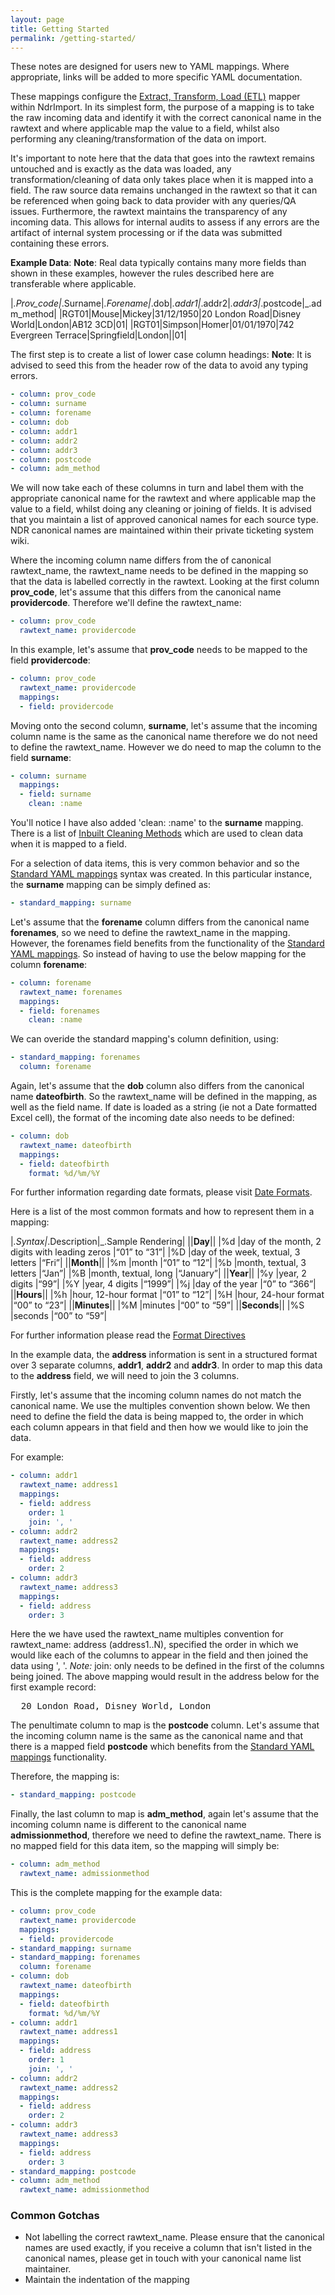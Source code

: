 ```yaml
---
layout: page
title: Getting Started
permalink: /getting-started/
---
```


These notes are designed for users new to YAML mappings. Where appropriate, links will be added to more specific YAML documentation.

These mappings configure the [Extract, Transform, Load (ETL)](http://en.wikipedia.org/wiki/Extract,_transform,_load) mapper within NdrImport. In its simplest form, the purpose of a mapping is to take the raw incoming data and identify it with the correct canonical name in the rawtext and where applicable map the value to a field, whilst also performing any cleaning/transformation of the data on import.

It's important to note here that the data that goes into the rawtext remains untouched and is exactly as the data was loaded, any transformation/cleaning of data only takes place when it is mapped into a field. The raw source data remains unchanged in the rawtext so that it can be referenced when going back to data provider with any queries/QA issues. Furthermore, the rawtext maintains the transparency of any incoming data. This allows for internal audits to assess if any errors are the artifact of internal system processing or if the data was submitted containing these errors.

**Example Data**:
**Note**: Real data typically contains many more fields than shown in these examples, however the rules described here are transferable where applicable.

|_.Prov_code|_.Surname|_.Forename|_.dob|_.addr1|_.addr2|_.addr3|_.postcode|_.adm_method|
|RGT01|Mouse|Mickey|31/12/1950|20 London Road|Disney World|London|AB12 3CD|01|
|RGT01|Simpson|Homer|01/01/1970|742 Evergreen Terrace|Springfield|London||01|

The first step is to create a list of lower case column headings:
**Note**: It is advised to seed this from the header row of the data to avoid any typing errors.

```yaml
- column: prov_code
- column: surname
- column: forename
- column: dob
- column: addr1
- column: addr2
- column: addr3
- column: postcode
- column: adm_method
```

We will now take each of these columns in turn and label them with the appropriate canonical name for the rawtext and where applicable map the value to a field, whilst doing any cleaning or joining of fields. It is advised that you maintain a list of approved canonical names for each source type. NDR canonical names are maintained within their private ticketing system wiki.

Where the incoming column name differs from the of canonical rawtext_name, the rawtext_name needs to be defined in the mapping so that the data is labelled correctly in the rawtext.
Looking at the first column **prov_code**, let's assume that this differs from the canonical name **providercode**. Therefore we'll define the rawtext_name:

```yaml
- column: prov_code
  rawtext_name: providercode
```

In this example, let's assume that **prov_code** needs to be mapped to the field **providercode**:

```yaml
- column: prov_code
  rawtext_name: providercode
  mappings:
  - field: providercode
```

Moving onto the second column, **surname**, let's assume that the incoming column name is the same as the canonical name therefore we do not need to define the rawtext_name. However we do need to map the column to the field **surname**:

```yaml
- column: surname
  mappings:
  - field: surname
    clean: :name
```

You'll notice I have also added 'clean: :name' to the **surname** mapping. There is a list of [Inbuilt Cleaning Methods](inbuilt-cleaning-methods.md) which are used to clean data when it is mapped to a field.

For a selection of data items, this is very common behavior and so the [Standard YAML mappings](standard-yaml-mappings.md) syntax was created. In this particular instance, the **surname** mapping can be simply defined as:

```yaml
- standard_mapping: surname
```

Let's assume that the **forename** column differs from the canonical name **forenames**, so we need to define the rawtext_name in the mapping. However, the forenames field benefits from the functionality of the [Standard YAML mappings](standard-yaml-mappings.md). So instead of having to use the below mapping for the column **forename**:

```yaml
- column: forename
  rawtext_name: forenames
  mappings:
  - field: forenames
    clean: :name
```

We can overide the standard mapping's column definition, using:

```yaml
- standard_mapping: forenames
  column: forename
```

Again, let's assume that the **dob** column also differs from the canonical name **dateofbirth**. So the rawtext_name will be defined in the mapping, as well as the field name. If date is loaded as a string (ie not a Date formatted Excel cell), the format of the incoming date also needs to be defined:

```yaml
- column: dob
  rawtext_name: dateofbirth
  mappings:
  - field: dateofbirth
    format: %d/%m/%Y
```

For further information regarding date formats, please visit [Date Formats](date-formats.md).

Here is a list of the most common formats and how to represent them in a mapping:

|_.Syntax|_.Description|_.Sample Rendering|
||**Day**||
|%d |day of the month, 2 digits with leading zeros |“01” to “31”|
|%D |day of the week, textual, 3 letters |“Fri”|
||**Month**||
|%m |month |“01” to “12”|
|%b |month, textual, 3 letters |“Jan”|
|%B |month, textual, long |“January”|
||**Year**||
|%y |year, 2 digits |“99”|
|%Y |year, 4 digits |“1999”|
|%j |day of the year |“0” to “366”|
||**Hours**||
|%h |hour, 12-hour format |“01” to “12”|
|%H |hour, 24-hour format |“00” to “23”|
||**Minutes**||
|%M |minutes |“00” to “59”|
||**Seconds**||
|%S |seconds |“00” to “59”|

For further information please read the [Format Directives](http://apidock.com/ruby/DateTime/strftime)

In the example data, the **address** information is sent in a structured format over 3 separate columns, **addr1**, **addr2** and **addr3**. In order to map this data to the **address** field, we will need to join the 3 columns.

Firstly, let's assume that the incoming column names do not match the canonical name. We use the multiples convention shown below. We then need to define the field the data is being mapped to, the order in which each column appears in that field and then how we would like to join the data.

For example:
```yaml
- column: addr1
  rawtext_name: address1
  mappings:
  - field: address
    order: 1
    join: ', '
- column: addr2
  rawtext_name: address2
  mappings:
  - field: address
    order: 2
- column: addr3
  rawtext_name: address3
  mappings:
  - field: address
    order: 3
```

Here the we have used the rawtext_name multiples convention for rawtext_name: address (address1..N), specified the order in which we would like each of the columns to appear in the field and then joined the data using ', '.
*Note:* join: only needs to be defined in the first of the columns being joined.
The above mapping would result in the address below for the first example record:
<pre>
  20 London Road, Disney World, London
</pre>

The penultimate column to map is the **postcode** column. Let's assume that the incoming column name is the same as the canonical name and that there is a mapped field **postcode** which benefits from the [Standard YAML mappings](standard-yaml-mappings.md) functionality.

Therefore, the mapping is:

```yaml
- standard_mapping: postcode
```

Finally, the last column to map is **adm_method**, again let's assume that the incoming column name is different to the canonical name **admissionmethod**, therefore we need to define the rawtext_name. There is no mapped field for this data item, so the mapping will simply be:

```yaml
- column: adm_method
  rawtext_name: admissionmethod
```

This is the complete mapping for the example data:
```yaml
- column: prov_code
  rawtext_name: providercode
  mappings:
  - field: providercode
- standard_mapping: surname
- standard_mapping: forenames
  column: forename
- column: dob
  rawtext_name: dateofbirth
  mappings:
  - field: dateofbirth
    format: %d/%m/%Y
- column: addr1
  rawtext_name: address1
  mappings:
  - field: address
    order: 1
    join: ', '
- column: addr2
  rawtext_name: address2
  mappings:
  - field: address
    order: 2
- column: addr3
  rawtext_name: address3
  mappings:
  - field: address
    order: 3
- standard_mapping: postcode
- column: adm_method
  rawtext_name: admissionmethod
```

### Common Gotchas

* Not labelling the correct rawtext_name. Please ensure that the canonical names are used exactly, if you receive a column that isn't listed in the canonical names, please get in touch with your canonical name list maintainer.
* Maintain the indentation of the mapping

